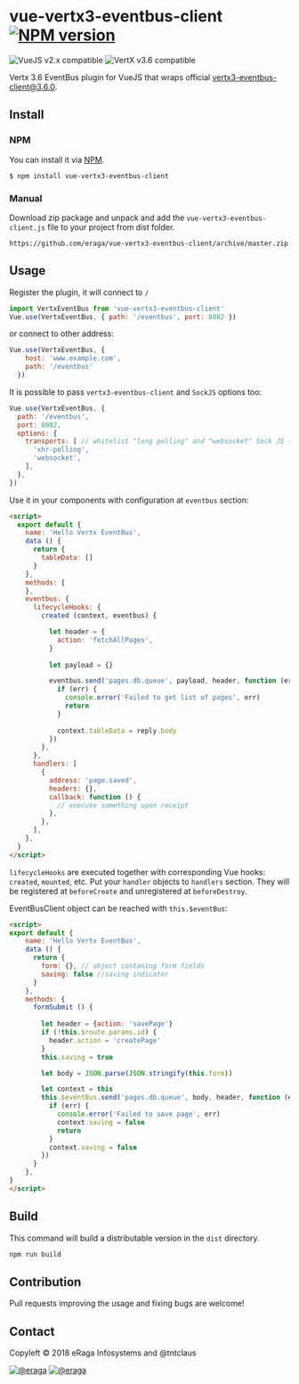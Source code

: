 # vue-vertx3-eventbus-client [![NPM version](https://img.shields.io/npm/v/vue-vertx3-eventbus-client.svg)](https://www.npmjs.com/package/vue-vertx3-eventbus-client)
![VueJS v2.x compatible](https://img.shields.io/badge/vue%202.x-compatible-green.svg) ![VertX v3.6 compatible](https://img.shields.io/badge/VertX%203.6-compatible-green.svg)

Vertx 3.6 EventBus plugin for VueJS that wraps official [vertx3-eventbus-client@3.6.0](https://www.npmjs.com/package/vertx3-eventbus-client).


## Install
### NPM
You can install it via [NPM](http://npmjs.org/).
```
$ npm install vue-vertx3-eventbus-client
```
### Manual
Download zip package and unpack and add the `vue-vertx3-eventbus-client.js` file to your project from dist folder.
```
https://github.com/eraga/vue-vertx3-eventbus-client/archive/master.zip
```

## Usage
Register the plugin, it will connect to `/`
```js
import VertxEventBus from 'vue-vertx3-eventbus-client'
Vue.use(VertxEventBus, { path: '/eventbus', port: 8082 })
```
or connect to other address:
```js
Vue.use(VertxEventBus, {
    host: 'www.example.com',
    path: '/eventbus'
  })
```
It is possible to pass `vertx3-eventbus-client` and `SockJS` options too:
```js
Vue.use(VertxEventBus, {
  path: '/eventbus',
  port: 8082,
  options: {
    transports: [ // whitelist "long polling" and "websocket" Sock JS transports
      'xhr-polling',
      'websocket',
    ],
  },
})
```


Use it in your components with configuration at `eventbus` section:
```html
<script>
  export default {
    name: 'Hello Vertx EventBus',
    data () {
      return {
        tableData: []
      }
    },
    methods: {
    },
    eventbus: {
      lifecycleHooks: {
        created (context, eventbus) {

          let header = {
            action: 'fetchAllPages',
          }
          
          let payload = {}

          eventbus.send('pages.db.queue', payload, header, function (err, reply) {
            if (err) {
              console.error('Failed to get list of pages', err)
              return
            }
            
            context.tableData = reply.body
          })
        },
      },
      handlers: [
        {
          address: 'page.saved',
          headers: {},
          callback: function () {
            // execute something upon receipt 
          },
        },
      ],
    },
  }
</script>
```

`lifecycleHooks` are executed together with corresponding Vue hooks: `created`, `mounted`, etc.
Put your `handler` objects to `handlers` section. They will be registered at `beforeCreate` and unregistered at `beforeDestroy`.


EventBusClient object can be reached with `this.$eventBus`:
```html
<script>
export default {
    name: 'Hello Vertx EventBus',
    data () {
      return {
        form: {}, // object contaning form fields
        saving: false //saving indicator 
      }
    },
    methods: {
      formSubmit () {
        
        let header = {action: 'savePage'}
        if (!this.$route.params.id) {
          header.action = 'createPage'
        }
        this.saving = true

        let body = JSON.parse(JSON.stringify(this.form))

        let context = this
        this.$eventBus.send('pages.db.queue', body, header, function (err, reply) {
          if (err) {
            console.error('Failed to save page', err)
            context.saving = false
            return
          }
          context.saving = false
        })
      }
    },
}
</script>
```

## Build
This command will build a distributable version in the `dist` directory.
```bash
npm run build
```

## Contribution
Pull requests improving the usage and fixing bugs are welcome!

## Contact

Copyleft © 2018 eRaga Infosystems and @tntclaus

[![@eraga](https://img.shields.io/badge/github-eraga-blue.svg)](https://github.com/eraga) [![@eraga](https://img.shields.io/badge/www-eraga.net-orange.svg)](https://www.eraga.net/)
